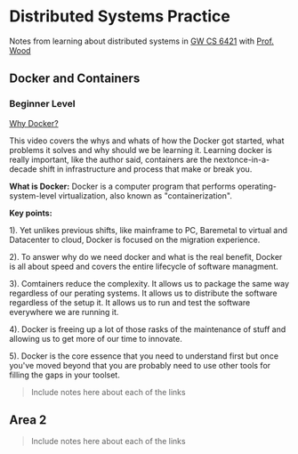 # Distributed Systems Practice
Notes from learning about distributed systems in [GW CS 6421](https://gwdistsys18.github.io/) with [Prof. Wood](https://faculty.cs.gwu.edu/timwood/)

## Docker and Containers
### Beginner Level
[Why Docker?](https://www.youtube.com/watch?v=RYDHUTHLf8U&t=0s&list=PLBmVKD7o3L8tQzt8QPCINK9wXmKecTHlM&index=23)

This video covers the whys and whats of how the Docker got started, what problems it solves and why should we be learning it.
Learning docker is really important, like the author said, containers are the nextonce-in-a-decade shift in infrastructure and process that make or break you.

**What is Docker:** 
Docker is a computer program that performs operating-system-level virtualization, also known as "containerization".

**Key points:**

1). Yet unlikes previous shifts, like mainframe to PC, Baremetal to virtual and Datacenter to cloud, Docker is focused on the migration experience. 

2). To answer why do we need docker and what is the real benefit, Docker is all about speed and covers the entire lifecycle of software managment.

3). Comtainers reduce the complexity. It allows us to package the same way regardless of our perating systems. It allows us to distribute the software regardless of the setup it. It allows us to run and test the software everywhere we are running it.

4). Docker is freeing up a lot of those rasks of the maintenance of stuff and allowing us to get more of our time to innovate. 

5). Docker is the core essence that you need to understand first but once you've moved beyond that you are probably need to use other tools for filling the gaps in your toolset.

> Include notes here about each of the links

## Area 2
> Include notes here about each of the links
